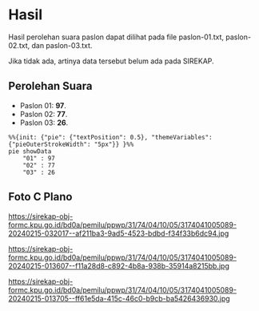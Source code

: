 # Hasil

Hasil perolehan suara paslon dapat dilihat pada file paslon-01.txt, paslon-02.txt, dan paslon-03.txt.

Jika tidak ada, artinya data tersebut belum ada pada SIREKAP.

## Perolehan Suara

 * Paslon 01: **97**.
 * Paslon 02: **77**.
 * Paslon 03: **26**.

```mermaid
%%{init: {"pie": {"textPosition": 0.5}, "themeVariables": {"pieOuterStrokeWidth": "5px"}} }%%
pie showData
    "01" : 97
    "02" : 77
    "03" : 26
```
## Foto C Plano

https://sirekap-obj-formc.kpu.go.id/bd0a/pemilu/ppwp/31/74/04/10/05/3174041005089-20240215-032017--af211ba3-9ad5-4523-bdbd-f34f33b6dc94.jpg

https://sirekap-obj-formc.kpu.go.id/bd0a/pemilu/ppwp/31/74/04/10/05/3174041005089-20240215-013607--f11a28d8-c892-4b8a-938b-35914a8215bb.jpg

https://sirekap-obj-formc.kpu.go.id/bd0a/pemilu/ppwp/31/74/04/10/05/3174041005089-20240215-013705--ff61e5da-415c-46c0-b9cb-ba5426436930.jpg
